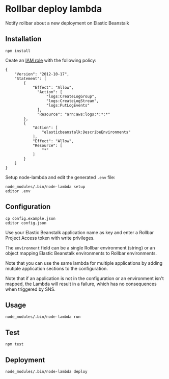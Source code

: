 # Rollbar deploy lambda

Notify rollbar about a new deployment on Elastic Beanstalk

## Installation
 
    npm install
    
Ceate an [IAM role](https://console.aws.amazon.com/iam) with the following policy:

    {
        "Version": "2012-10-17",
        "Statement": [
            {
                "Effect": "Allow",
                  "Action": [
                      "logs:CreateLogGroup",
                      "logs:CreateLogStream",
                      "logs:PutLogEvents"
                  ],
                  "Resource": "arn:aws:logs:*:*:*"
            },
            {
                "Action": [
                    "elasticbeanstalk:DescribeEnvironments"
                ],
                "Effect": "Allow",
                "Resource": [
                    "*"
                ]
            }
        ]
    }

Setup node-lambda and edit the generated `.env` file:

    node_modules/.bin/node-lambda setup
    editor .env

## Configuration

    cp config.example.json
    editor config.json
    
Use your Elastic Beanstalk application name as key and enter a Rollbar Project
Access token with write privileges.

The `environment` field can be a single Rollbar environment (string) or an
object mapping Elastic Beanstalk environments to Rollbar environments.

Note that you can use the same lambda for multiple applications by adding mutiple
application sections to the configuration.

Note that if an application is not in the configuration or an environment isn't
mapped, the Lambda will result in a failure, which has no consequences when
triggered by SNS. 

## Usage

    node_modules/.bin/node-lambda run
    
## Test

    npm test
    
## Deployment

    node_modules/.bin/node-lambda deploy

